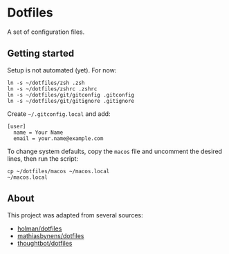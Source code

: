 # Dotfiles

A set of configuration files.

## Getting started

Setup is not automated (yet). For now:

```
ln -s ~/dotfiles/zsh .zsh
ln -s ~/dotfiles/zshrc .zshrc
ln -s ~/dotfiles/git/gitconfig .gitconfig
ln -s ~/dotfiles/git/gitignore .gitignore
```

Create `~/.gitconfig.local` and add:

```
[user]
  name = Your Name
  email = your.name@example.com
```

To change system defaults, copy the `macos` file and uncomment the desired lines, then run the script: 

```
cp ~/dotfiles/macos ~/macos.local
~/macos.local
```

## About

This project was adapted from several sources:

* [holman/dotfiles](https://github.com/holman/dotfiles)
* [mathiasbynens/dotfiles](https://github.com/mathiasbynens/dotfiles)
* [thoughtbot/dotfiles](https://github.com/thoughtbot/dotfiles)
